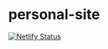 # personal-site

[![Netlify Status](https://api.netlify.com/api/v1/badges/023c2005-3658-4140-aa09-740bc61afc47/deploy-status)](https://app.netlify.com/sites/ray-wtf/deploys)
